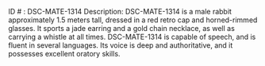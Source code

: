 ID # : DSC-MATE-1314
Description: DSC-MATE-1314 is a male rabbit approximately 1.5 meters tall, dressed in a red retro cap and horned-rimmed glasses. It sports a jade earring and a gold chain necklace, as well as carrying a whistle at all times. DSC-MATE-1314 is capable of speech, and is fluent in several languages. Its voice is deep and authoritative, and it possesses excellent oratory skills.